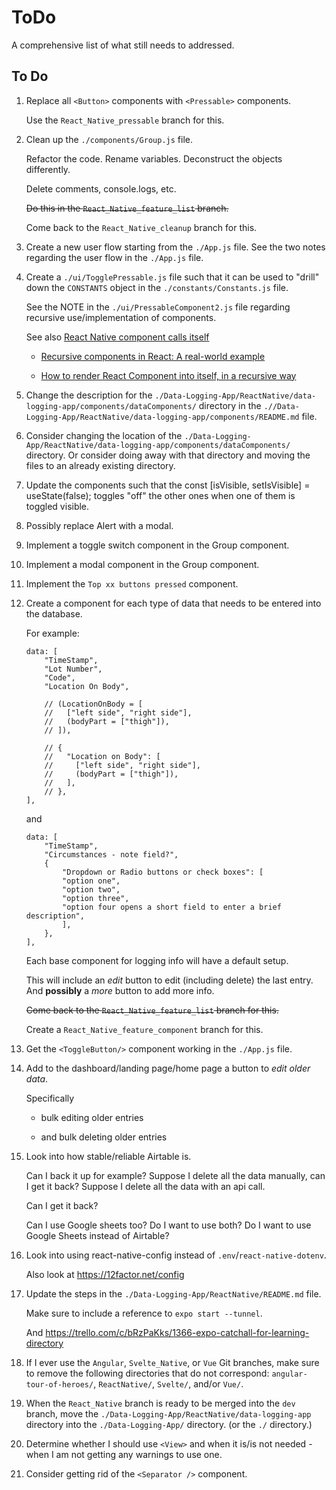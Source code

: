 # ToDo

A comprehensive list of what still needs to addressed.

## To Do

1.  Replace all `<Button>` components with `<Pressable>` components.

    Use the `React_Native_pressable` branch for this.

2.  Clean up the `./components/Group.js` file.

    Refactor the code. Rename variables. Deconstruct the objects differently.

    Delete comments, console.logs, etc.

    ~~Do this in the `React_Native_feature_list` branch.~~

    Come back to the `React_Native_cleanup` branch for this.

3.  Create a new user flow starting from the `./App.js` file. See the two notes regarding the user flow in the `./App.js` file.

4.  Create a `./ui/TogglePressable.js` file such that it can be used to "drill" down the `CONSTANTS` object in the `./constants/Constants.js` file.

    See the NOTE in the `./ui/PressableComponent2.js` file regarding recursive use/implementation of components.

    See also [React Native component calls itself](https://www.google.com/search?q=React+Native+component+calls+itself&oq=React+Native+component+calls+itself&aqs=chrome..69i57.7636j0j7&sourceid=chrome&ie=UTF-8)

    - [Recursive components in React: A real-world example](https://blog.logrocket.com/recursive-components-react-real-world-example/#:~:text=When%20a%20React%20component%20repeatedly,helps%20render%20deeply%20nested%20data.)

    - [How to render React Component into itself, in a recursive way](https://stackoverflow.com/questions/46003422/how-to-render-react-component-into-itself-in-a-recursive-way)

5.  Change the description for the `./Data-Logging-App/ReactNative/data-logging-app/components/dataComponents/` directory in the `.//Data-Logging-App/ReactNative/data-logging-app/components/README.md` file.

6.  Consider changing the location of the `./Data-Logging-App/ReactNative/data-logging-app/components/dataComponents/` directory. Or consider doing away with that directory and moving the files to an already existing directory.

7.  Update the components such that the const [isVisible, setIsVisible] = useState(false); toggles "off" the other ones when one of them is toggled visible.

8.  Possibly replace Alert with a modal.

9.  Implement a toggle switch component in the Group component.

10. Implement a modal component in the Group component.

11. Implement the `Top xx buttons pressed` component.

12. Create a component for each type of data that needs to be entered into the database.

    For example:

    ```
    data: [
        "TimeStamp",
        "Lot Number",
        "Code",
        "Location On Body",

        // (LocationOnBody = [
        //   ["left side", "right side"],
        //   (bodyPart = ["thigh"]),
        // ]),

        // {
        //   "Location on Body": [
        //     ["left side", "right side"],
        //     (bodyPart = ["thigh"]),
        //   ],
        // },
    ],
    ```

    and

    ```
    data: [
        "TimeStamp",
        "Circumstances - note field?",
        {
            "Dropdown or Radio buttons or check boxes": [
            "option one",
            "option two",
            "option three",
            "option four opens a short field to enter a brief description",
            ],
        },
    ],
    ```

    Each base component for logging info will have a default setup.

    This will include an _edit_ button to edit (including delete) the last entry. And **possibly** a _more_ button to add more info.

    ~~Come back to the `React_Native_feature_list` branch for this.~~

    Create a `React_Native_feature_component` branch for this.

13. Get the `<ToggleButton/>` component working in the `./App.js` file.

14. Add to the dashboard/landing page/home page a button to _edit older data_.

    Specifically

    - bulk editing older entries

    - and bulk deleting older entries

15. Look into how stable/reliable Airtable is.

    Can I back it up for example? Suppose I delete all the data manually, can I get it back? Suppose I delete all the data with an api call.

    Can I get it back?

    Can I use Google sheets too? Do I want to use both? Do I want to use Google Sheets instead of Airtable?

16. Look into using react-native-config instead of `.env`/`react-native-dotenv`.

    Also look at https://12factor.net/config

17. Update the steps in the `./Data-Logging-App/ReactNative/README.md` file.

    Make sure to include a reference to `expo start --tunnel`.

    And https://trello.com/c/bRzPaKks/1366-expo-catchall-for-learning-directory

18. If I ever use the `Angular`, `Svelte_Native`, or `Vue` Git branches, make sure to remove the following directories that do not correspond: `angular-tour-of-heroes/`, `ReactNative/`, `Svelte/`, and/or `Vue/`.

19. When the `React_Native` branch is ready to be merged into the `dev` branch, move the `./Data-Logging-App/ReactNative/data-logging-app` directory into the `./Data-Logging-App/` directory. (or the `./` directory.)

20. Determine whether I should use `<View>` and when it is/is not needed - when I am not getting any warnings to use one.

21. Consider getting rid of the `<Separator />` component.
